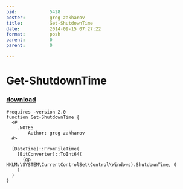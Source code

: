```yaml
---
pid:            5428
poster:         greg zakharov
title:          Get-ShutdownTime
date:           2014-09-15 07:27:22
format:         posh
parent:         0
parent:         0

---
```


# Get-ShutdownTime

### [download](5428.ps1)



```posh
#requires -version 2.0
function Get-ShutdownTime {
  <#
    .NOTES
        Author: greg zakharov
  #>
  
  [DateTime]::FromFileTime(
    [BitConverter]::ToInt64(
      (gp HKLM:\SYSTEM\CurrentControlSet\Control\Windows).ShutdownTime, 0
    )
  )
}
```
